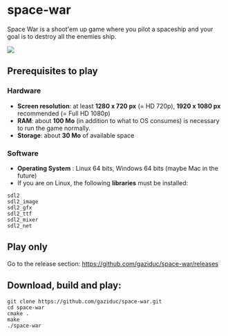 # space-war
Space War is a shoot'em up game where you pilot a spaceship and your goal is to destroy all the enemies ship.

![](https://s5.gifyu.com/images/2019-12-29-002144_1920x1080_scrot.png)
## Prerequisites to play
### Hardware
- **Screen resolution**: at least **1280 x 720 px** (= HD 720p), **1920 x 1080 px** recommended (= Full HD 1080p)
- **RAM**: about **100 Mo** (in addition to what to OS consumes) is necessary to run the game normally.
- **Storage**: about **30 Mo** of available space
### Software
- **Operating System** : Linux 64 bits, Windows 64 bits (maybe Mac in the future)
- If you are on Linux, the following **libraries** must be installed:
```
sdl2
sdl2_image
sdl2_gfx
sdl2_ttf
sdl2_mixer
sdl2_net
```
## Play only
Go to the release section: https://github.com/gaziduc/space-war/releases
## Download, build and play:
```shell
git clone https://github.com/gaziduc/space-war.git
cd space-war
cmake .
make
./space-war
```
